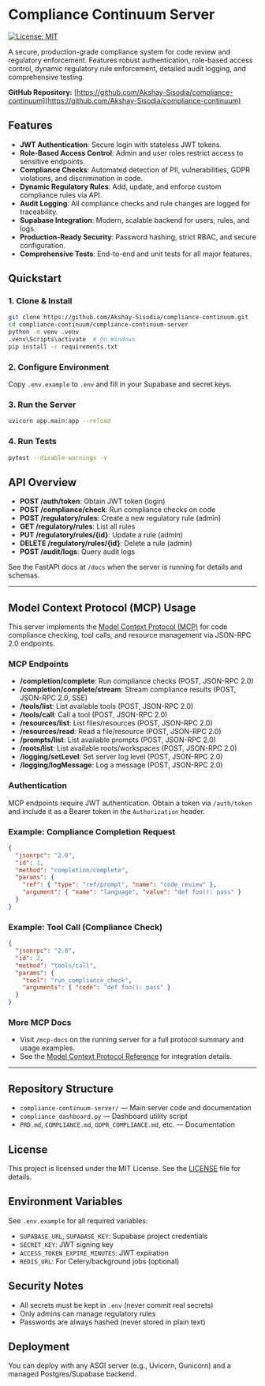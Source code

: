 # Compliance Continuum Server

[![License: MIT](https://img.shields.io/badge/License-MIT-yellow.svg)](LICENSE)

A secure, production-grade compliance system for code review and regulatory enforcement. Features robust authentication, role-based access control, dynamic regulatory rule enforcement, detailed audit logging, and comprehensive testing.

**GitHub Repository:** [https://github.com/Akshay-Sisodia/compliance-continuum](https://github.com/Akshay-Sisodia/compliance-continuum)

## Features
- **JWT Authentication**: Secure login with stateless JWT tokens.
- **Role-Based Access Control**: Admin and user roles restrict access to sensitive endpoints.
- **Compliance Checks**: Automated detection of PII, vulnerabilities, GDPR violations, and discrimination in code.
- **Dynamic Regulatory Rules**: Add, update, and enforce custom compliance rules via API.
- **Audit Logging**: All compliance checks and rule changes are logged for traceability.
- **Supabase Integration**: Modern, scalable backend for users, rules, and logs.
- **Production-Ready Security**: Password hashing, strict RBAC, and secure configuration.
- **Comprehensive Tests**: End-to-end and unit tests for all major features.

## Quickstart

### 1. Clone & Install
```bash
git clone https://github.com/Akshay-Sisodia/compliance-continuum.git
cd compliance-continuum/compliance-continuum-server
python -m venv .venv
.venv\Scripts\activate  # On Windows
pip install -r requirements.txt
```

### 2. Configure Environment
Copy `.env.example` to `.env` and fill in your Supabase and secret keys.

### 3. Run the Server
```bash
uvicorn app.main:app --reload
```

### 4. Run Tests
```bash
pytest --disable-warnings -v
```

## API Overview
- **POST /auth/token**: Obtain JWT token (login)
- **POST /compliance/check**: Run compliance checks on code
- **POST /regulatory/rules**: Create a new regulatory rule (admin)
- **GET /regulatory/rules**: List all rules
- **PUT /regulatory/rules/{id}**: Update a rule (admin)
- **DELETE /regulatory/rules/{id}**: Delete a rule (admin)
- **POST /audit/logs**: Query audit logs

See the FastAPI docs at `/docs` when the server is running for details and schemas.

---

## Model Context Protocol (MCP) Usage

This server implements the [Model Context Protocol (MCP)](https://modelcontextprotocol.io) for code compliance checking, tool calls, and resource management via JSON-RPC 2.0 endpoints.

### MCP Endpoints
- **/completion/complete**: Run compliance checks (POST, JSON-RPC 2.0)
- **/completion/complete/stream**: Stream compliance results (POST, JSON-RPC 2.0, SSE)
- **/tools/list**: List available tools (POST, JSON-RPC 2.0)
- **/tools/call**: Call a tool (POST, JSON-RPC 2.0)
- **/resources/list**: List files/resources (POST, JSON-RPC 2.0)
- **/resources/read**: Read a file/resource (POST, JSON-RPC 2.0)
- **/prompts/list**: List available prompts (POST, JSON-RPC 2.0)
- **/roots/list**: List available roots/workspaces (POST, JSON-RPC 2.0)
- **/logging/setLevel**: Set server log level (POST, JSON-RPC 2.0)
- **/logging/logMessage**: Log a message (POST, JSON-RPC 2.0)

### Authentication
MCP endpoints require JWT authentication. Obtain a token via `/auth/token` and include it as a Bearer token in the `Authorization` header.

### Example: Compliance Completion Request
```json
{
  "jsonrpc": "2.0",
  "id": 1,
  "method": "completion/complete",
  "params": {
    "ref": { "type": "ref/prompt", "name": "code_review" },
    "argument": { "name": "language", "value": "def foo(): pass" }
  }
}
```

### Example: Tool Call (Compliance Check)
```json
{
  "jsonrpc": "2.0",
  "id": 2,
  "method": "tools/call",
  "params": {
    "tool": "run_compliance_check",
    "arguments": { "code": "def foo(): pass" }
  }
}
```

### More MCP Docs
- Visit `/mcp-docs` on the running server for a full protocol summary and usage examples.
- See the [Model Context Protocol Reference](https://modelcontextprotocol.io) for integration details.

---

## Repository Structure
- `compliance-continuum-server/` — Main server code and documentation
- `compliance_dashboard.py` — Dashboard utility script
- `PRD.md`, `COMPLIANCE.md`, `GDPR_COMPLIANCE.md`, etc. — Documentation

## License
This project is licensed under the MIT License. See the [LICENSE](LICENSE) file for details.

## Environment Variables
See `.env.example` for all required variables:
- `SUPABASE_URL`, `SUPABASE_KEY`: Supabase project credentials
- `SECRET_KEY`: JWT signing key
- `ACCESS_TOKEN_EXPIRE_MINUTES`: JWT expiration
- `REDIS_URL`: For Celery/background jobs (optional)

## Security Notes
- All secrets must be kept in `.env` (never commit real secrets)
- Only admins can manage regulatory rules
- Passwords are always hashed (never stored in plain text)

## Deployment
You can deploy with any ASGI server (e.g., Uvicorn, Gunicorn) and a managed Postgres/Supabase backend.
